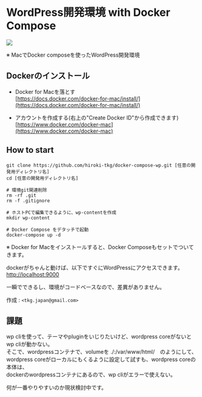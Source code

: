 # WordPress開発環境 with Docker Compose

![](https://www.upcloud.com/support/wp-content/uploads/2016/03/wordpress-docker-compose.png)

※ MacでDocker composeを使ったWordPress開発環境  
  
  
## Dockerのインストール
- Docker for Macを落とす  
[https://docs.docker.com/docker-for-mac/install/](https://docs.docker.com/docker-for-mac/install/)
  
- アカウントを作成する(右上の"Create Docker ID"から作成できます)  
[https://www.docker.com/docker-mac](https://www.docker.com/docker-mac)  


## How to start 

```
git clone https://github.com/hiroki-tkg/docker-compose-wp.git [任意の開発用ディレクトリ名]
cd [任意の開発用ディレクトリ名]

# 環境git関連削除
rm -rf .git
rm -f .gitignore

# ホストPCで編集できるように、wp-contentを作成
mkdir wp-content

# Docker Compose をデタッチで起動
docker-compose up -d 

```
※ Docker for Macをインストールすると、Docker Composeもセットでついてきます。

dockerがちゃんと動けば、以下ですぐにWordPressにアクセスできます。  
[http://localhost:9000](http://localhost:9000)

一瞬でできるし、環境がコードベースなので、差異がありません。

作成 : `<tkg.japan@gmail.com>` 


## 課題
wp cliを使って、テーマやpluginをいじりたいけど、wordpress coreがないとwp cliが動かない。  
そこで、wordpressコンテナで、volumeを ./:/var/www/html/　のようにして、  
wordpress coreがローカルにもくるように設定して試すも、wordpress coreの本体は、  
dockerのwordpressコンテナにあるので、wp cliがエラーで使えない。
  
  
何が一番やりやすいのか現状検討中です。
 


